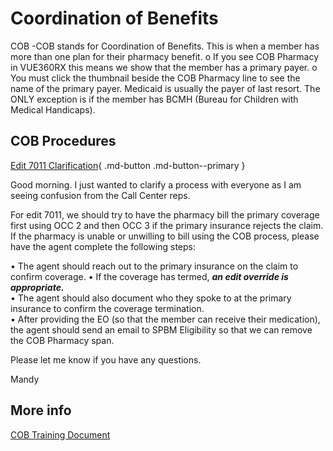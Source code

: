 # Coordination of Benefits

COB -COB stands for Coordination of Benefits.  This is when a member has more than one plan for their pharmacy benefit. 
	o If you see COB Pharmacy in VUE360RX this means we show that the member has a primary payer. 
	o You must click the thumbnail beside the COB Pharmacy line to see the name of the primary payer. 
Medicaid is usually the payer of last resort.  The ONLY exception is if the member has BCMH (Bureau for Children with Medical Handicaps).

## COB Procedures
[Edit 7011 Clarification](https://mygainwell-my.sharepoint.com/:u:/r/personal/christopher_nguyen_gainwelltechnologies_com/Documents/Evergreen/Emails/FW%20Edit%207011%20Clarification.msg?csf=1&web=1&e=1WzJiA){ .md-button .md-button--primary }

Good morning.   I just wanted to clarify a process with everyone as I am seeing confusion from the Call Center reps. 

For edit 7011, we should try to have the pharmacy bill the primary coverage first using OCC 2 and then OCC 3 if the primary insurance rejects the claim.  If the pharmacy is unable or unwilling to bill using the COB process, please have the agent complete the following steps: 

•	The agent should reach out to the primary insurance on the claim to confirm coverage.
•	If the coverage has termed, ***an edit override is appropriate.***   
•	The agent should also document who they spoke to at the primary insurance to confirm the coverage termination.   
•	After providing the EO (so that the member can receive their medication), the agent should send an email to SPBM Eligibility so that we can remove the COB Pharmacy span.  

Please let me know if you have any questions.

Mandy


## More info
[COB Training Document](https://mygainwell-my.sharepoint.com/:w:/r/personal/christopher_nguyen_gainwelltechnologies_com/Documents/Evergreen/Emails/Coordination%20of%20Benefits%20-%20COB%20-%20Billing%20Instructions%20.docx?d=w473eb3c251a4443eaf3c300b3e5f746b&csf=1&web=1&e=kjQ4o0)


